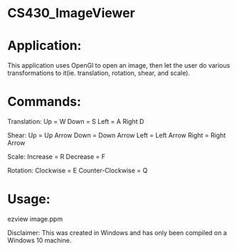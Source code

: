 # CS430_ImageViewer

# Application:
This application uses OpenGl to open an image, then let the user do various transformations to it(ie. translation, rotation, shear, and scale). 

# Commands:
Translation:
  Up = W
  Down = S
  Left = A
  Right D
  
Shear:
  Up = Up Arrow
  Down = Down Arrow
  Left = Left Arrow
  Right = Right Arrow

Scale:
  Increase = R
  Decrease = F
  
Rotation:
  Clockwise = E
  Counter-Clockwise = Q

# Usage:
ezview image.ppm

Disclaimer: This was created in Windows and has only been compiled on a Windows 10 machine. 

